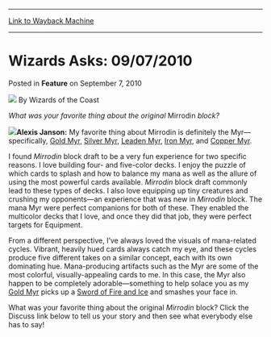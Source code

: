 
---
[Link to Wayback Machine](https://web.archive.org/web/20220128112628/https://magic.wizards.com/en/articles/archive/feature/wizards-asks-09072010-2010-09-07)

[_metadata_:wayback_url]:- "https://magic.wizards.com/en/articles/archive/feature/wizards-asks-09072010-2010-09-07"
[_metadata_:wayback_raw_url]:- "https://web.archive.org/web/20220128112628id_/https://magic.wizards.com/en/articles/archive/feature/wizards-asks-09072010-2010-09-07"
[_metadata_:wayback_capture_timestamp]:- "2022-01-28 11:26:28+00:00"
[_metadata_:description]:- "What was your favorite thing about the original Mirrodin block?Alexis Janson: My favorite thing about Mirrodin is definitely the Myr—specifically, Gold Myr, Silver Myr, Leaden Myr, Iron Myr, and Copper Myr.I found Mirrodin block draft to be a very fun experience for two specific reasons. I love building four- and five-color decks. I enjoy the puzzle of which cards to splash"
[_metadata_:generator]:- "Drupal 7 (http://drupal.org)"
[_metadata_:publish_date]:- "2010-09-07"
---


Wizards Asks: 09/07/2010
========================



 Posted in **Feature**
 on September 7, 2010 






![](https://media.magic.wizards.com/styles/auth_small/public/images/person/wizards_author.jpg)
By Wizards of the Coast











*What was your favorite thing about the original* Mirrodin *block?*

![](https://media.magic.wizards.com/image_legacy_migration/magic/images/mtgcom/authorpics/authorpic_alexisjanson.jpg)**Alexis Janson:** My favorite thing about Mirrodin is definitely the Myr—specifically, [Gold Myr](https://gatherer.wizards.com/Pages/Card/Details.aspx?name=Gold+Myr), [Silver Myr](https://gatherer.wizards.com/Pages/Card/Details.aspx?name=Silver+Myr), [Leaden Myr](https://gatherer.wizards.com/Pages/Card/Details.aspx?name=Leaden+Myr), [Iron Myr](https://gatherer.wizards.com/Pages/Card/Details.aspx?name=Iron+Myr), and [Copper Myr](https://gatherer.wizards.com/Pages/Card/Details.aspx?name=Copper+Myr).

I found *Mirrodin* block draft to be a very fun experience for two specific reasons. I love building four- and five-color decks. I enjoy the puzzle of which cards to splash and how to balance my mana as well as the allure of using the most powerful cards available. *Mirrodin* block draft commonly lead to these types of decks. I also love equipping up tiny creatures and crushing my opponents—an experience that was new in *Mirrodin* block. The mana Myr were perfect companions for both of these. They enabled the multicolor decks that I love, and once they did that job, they were perfect targets for Equipment.

From a different perspective, I’ve always loved the visuals of mana-related cycles. Vibrant, heavily hued cards always catch my eye, and these cycles produce five different takes on a similar concept, each with its own dominating hue. Mana-producing artifacts such as the Myr are some of the most colorful, visually-appealing cards to me. In this case, the Myr also happen to be completely adorable—something to help solace you as my [Gold Myr](https://gatherer.wizards.com/Pages/Card/Details.aspx?name=Gold+Myr) picks up a [Sword of Fire and Ice](https://gatherer.wizards.com/Pages/Card/Details.aspx?name=Sword+of+Fire+and+Ice) and smashes your face in.

What was your favorite thing about the original *Mirrodin* block? Click the Discuss link below to tell us your story and then see what everybody else has to say!







